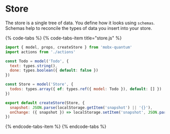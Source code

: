 # Store

The store is a single tree of data. You define how it looks using `schemas`. Schemas help to reconcile the types of data you insert into your store.

{% code-tabs %}
{% code-tabs-item title="store.js" %}
```javascript
import { model, props, createStore } from 'mobx-quantum'
import actions from './actions'

const Todo = model('Todo', {
  text: types.string(),
  done: types.boolean({ default: false })
})

const Store = model('Store', {
  todos: types.array({ of: types.ref({ model: Todo }), default: [] })
})

export default createStore(Store, {
  snapshot: JSON.parse(localStorage.getItem('snapshot') || '{}'),
  onChange: ({ snapshot }) => localStorage.setItem('snapshot', JSON.parse(snapshot))
})
```
{% endcode-tabs-item %}
{% endcode-tabs %}



